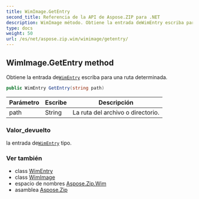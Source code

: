 ```yaml
---
title: WimImage.GetEntry
second_title: Referencia de la API de Aspose.ZIP para .NET
description: WimImage método. Obtiene la entrada deWimEntry escriba para una ruta determinada.
type: docs
weight: 50
url: /es/net/aspose.zip.wim/wimimage/getentry/
---
```

## WimImage.GetEntry method

Obtiene la entrada de[`WimEntry`](../../wimentry/) escriba para una ruta determinada.

```csharp
public WimEntry GetEntry(string path)
```

| Parámetro | Escribe | Descripción |
| --- | --- | --- |
| path | String | La ruta del archivo o directorio. |

### Valor_devuelto

la entrada de[`WimEntry`](../../wimentry/) tipo.

### Ver también

* class [WimEntry](../../wimentry/)
* class [WimImage](../)
* espacio de nombres [Aspose.Zip.Wim](../../wimimage/)
* asamblea [Aspose.Zip](../../../)


